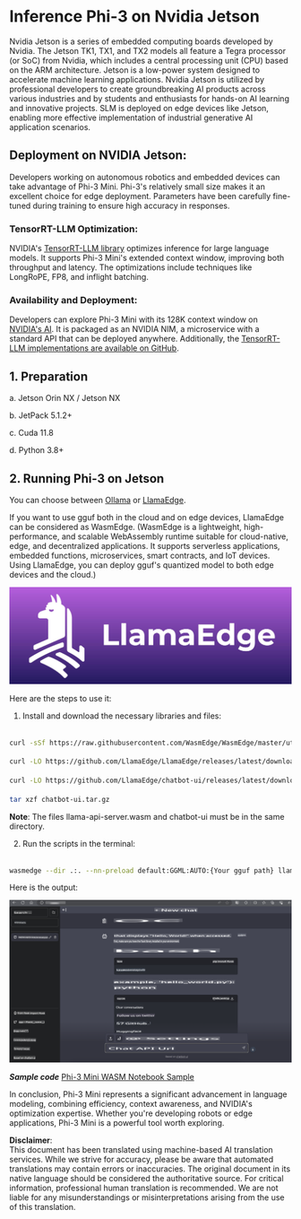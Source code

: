 # **Inference Phi-3 on Nvidia Jetson**

Nvidia Jetson is a series of embedded computing boards developed by Nvidia. The Jetson TK1, TX1, and TX2 models all feature a Tegra processor (or SoC) from Nvidia, which includes a central processing unit (CPU) based on the ARM architecture. Jetson is a low-power system designed to accelerate machine learning applications. Nvidia Jetson is utilized by professional developers to create groundbreaking AI products across various industries and by students and enthusiasts for hands-on AI learning and innovative projects. SLM is deployed on edge devices like Jetson, enabling more effective implementation of industrial generative AI application scenarios.

## Deployment on NVIDIA Jetson:
Developers working on autonomous robotics and embedded devices can take advantage of Phi-3 Mini. Phi-3's relatively small size makes it an excellent choice for edge deployment. Parameters have been carefully fine-tuned during training to ensure high accuracy in responses.

### TensorRT-LLM Optimization:
NVIDIA's [TensorRT-LLM library](https://github.com/NVIDIA/TensorRT-LLM?WT.mc_id=aiml-138114-kinfeylo) optimizes inference for large language models. It supports Phi-3 Mini's extended context window, improving both throughput and latency. The optimizations include techniques like LongRoPE, FP8, and inflight batching.

### Availability and Deployment:
Developers can explore Phi-3 Mini with its 128K context window on [NVIDIA's AI](https://www.nvidia.com/en-us/ai-data-science/generative-ai/). It is packaged as an NVIDIA NIM, a microservice with a standard API that can be deployed anywhere. Additionally, the [TensorRT-LLM implementations are available on GitHub](https://github.com/NVIDIA/TensorRT-LLM).

## **1. Preparation**

a. Jetson Orin NX / Jetson NX

b. JetPack 5.1.2+

c. Cuda 11.8

d. Python 3.8+

## **2. Running Phi-3 on Jetson**

You can choose between [Ollama](https://ollama.com) or [LlamaEdge](https://llamaedge.com).

If you want to use gguf both in the cloud and on edge devices, LlamaEdge can be considered as WasmEdge. (WasmEdge is a lightweight, high-performance, and scalable WebAssembly runtime suitable for cloud-native, edge, and decentralized applications. It supports serverless applications, embedded functions, microservices, smart contracts, and IoT devices. Using LlamaEdge, you can deploy gguf's quantized model to both edge devices and the cloud.)

![llamaedge](../../../../../translated_images/llamaedge.1356a35c809c5e9d89d8168db0c92161e87f5e2c34831f2fad800f00fc4e74dc.en.jpg)

Here are the steps to use it:

1. Install and download the necessary libraries and files:

```bash

curl -sSf https://raw.githubusercontent.com/WasmEdge/WasmEdge/master/utils/install.sh | bash -s -- --plugin wasi_nn-ggml

curl -LO https://github.com/LlamaEdge/LlamaEdge/releases/latest/download/llama-api-server.wasm

curl -LO https://github.com/LlamaEdge/chatbot-ui/releases/latest/download/chatbot-ui.tar.gz

tar xzf chatbot-ui.tar.gz

```

**Note**: The files llama-api-server.wasm and chatbot-ui must be in the same directory.

2. Run the scripts in the terminal:

```bash

wasmedge --dir .:. --nn-preload default:GGML:AUTO:{Your gguf path} llama-api-server.wasm -p phi-3-chat

```

Here is the output:

![llamaedgerun](../../../../../translated_images/llamaedgerun.66eb2acd7f14e814437879522158b9531ae7c955014d48d0708d0e4ce6ac94a6.en.png)

***Sample code*** [Phi-3 Mini WASM Notebook Sample](https://github.com/Azure-Samples/Phi-3MiniSamples/tree/main/wasm)

In conclusion, Phi-3 Mini represents a significant advancement in language modeling, combining efficiency, context awareness, and NVIDIA's optimization expertise. Whether you're developing robots or edge applications, Phi-3 Mini is a powerful tool worth exploring.

**Disclaimer**:  
This document has been translated using machine-based AI translation services. While we strive for accuracy, please be aware that automated translations may contain errors or inaccuracies. The original document in its native language should be considered the authoritative source. For critical information, professional human translation is recommended. We are not liable for any misunderstandings or misinterpretations arising from the use of this translation.